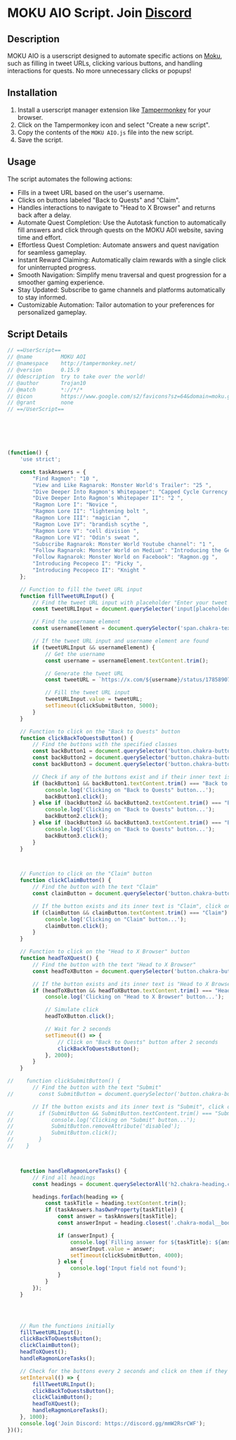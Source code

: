 # MOKU AIO Script. Join [Discord](https://www.discord.gg/ukx23R9bqC)

## Description

MOKU AIO is a userscript designed to automate specific actions on [Moku](https://hq.moku.gg/), such as filling in tweet URLs, clicking various buttons, and handling interactions for quests. No more unnecessary clicks or popups!

## Installation

1. Install a userscript manager extension like [Tampermonkey](https://www.tampermonkey.net/) for your browser.
2. Click on the Tampermonkey icon and select "Create a new script".
3. Copy the contents of the `MOKU AIO.js` file into the new script.
4. Save the script.

## Usage

The script automates the following actions:

- Fills in a tweet URL based on the user's username.
- Clicks on buttons labeled "Back to Quests" and "Claim".
- Handles interactions to navigate to "Head to X Browser" and returns back after a delay.
- Automate Quest Completion: Use the Autotask function to automatically fill answers and click through quests on the MOKU AOI website, saving time and effort.
- Effortless Quest Completion: Automate answers and quest navigation for seamless gameplay.
- Instant Reward Claiming: Automatically claim rewards with a single click for uninterrupted progress.
- Smooth Navigation: Simplify menu traversal and quest progression for a smoother gaming experience.
- Stay Updated: Subscribe to game channels and platforms automatically to stay informed.
- Customizable Automation: Tailor automation to your preferences for personalized gameplay.

## Script Details

```javascript
// ==UserScript==
// @name         MOKU AOI
// @namespace    http://tampermonkey.net/
// @version      0.15.9
// @description  try to take over the world!
// @author       Trojan10
// @match        *://*/*
// @icon         https://www.google.com/s2/favicons?sz=64&domain=moku.gg
// @grant        none
// ==/UserScript==






(function() {
    'use strict';

    const taskAnswers = {
        "Find Ragmon": "10 ",
        "View and Like Ragnarok: Monster World's Trailer": "25 ",
        "Dive Deeper Into Ragmon's Whitepaper": "Capped Cycle Currency ",
        "Dive Deeper Into Ragmon's Whitepaper II": "2 ",
        "Ragmon Lore I": "Novice ",
        "Ragmon Lore II": "lightening bolt ",
        "Ragmon Lore III": "magician ",
        "Ragmon Love IV": "brandish scythe ",
        "Ragmon Lore V": "cell division ",
        "Ragmon Lore VI": "Odin's sweat ",
        "Subscribe Ragnarok: Monster World Youtube channel": "1 ",
        "Follow Ragnarok: Monster World on Medium": "Introducing the Genesis Tamer ",
        "Follow Ragnarok: Monster World on Facebook": "Ragmon.gg ",
        "Introducing Pecopeco I": "Picky ",
        "Introducing Pecopeco II": "Knight "
    };

    // Function to fill the tweet URL input
    function fillTweetURLInput() {
        // Find the tweet URL input with placeholder "Enter your tweet URL here"
        const tweetURLInput = document.querySelector('input[placeholder="Enter your tweet URL here"]');

        // Find the username element
        const usernameElement = document.querySelector('span.chakra-text.css-sb2h4l');

        // If the tweet URL input and username element are found
        if (tweetURLInput && usernameElement) {
            // Get the username
            const username = usernameElement.textContent.trim();

            // Generate the tweet URL
            const tweetURL = `https://x.com/${username}/status/1785890701680799810`;

            // Fill the tweet URL input
            tweetURLInput.value = tweetURL;
            setTimeout(clickSubmitButton, 5000);
        }
    }

    // Function to click on the "Back to Quests" button
    function clickBackToQuestsButton() {
        // Find the buttons with the specified classes
        const backButton1 = document.querySelector('button.chakra-button.css-lb13n9');
        const backButton2 = document.querySelector('button.chakra-button.css-y9uut2');
        const backButton3 = document.querySelector('button.chakra-button.css-lo5yay');

        // Check if any of the buttons exist and if their inner text is "Back to Quests", then click on it
        if (backButton1 && backButton1.textContent.trim() === "Back to Quests") {
            console.log('Clicking on "Back to Quests" button...');
            backButton1.click();
        } else if (backButton2 && backButton2.textContent.trim() === "Back to Quests") {
            console.log('Clicking on "Back to Quests" button...');
            backButton2.click();
        } else if (backButton3 && backButton3.textContent.trim() === "Back to Quests") {
            console.log('Clicking on "Back to Quests" button...');
            backButton3.click();
        }
    }



    // Function to click on the "Claim" button
    function clickClaimButton() {
        // Find the button with the text "Claim"
        const claimButton = document.querySelector('button.chakra-button.css-1cu4onf');

        // If the button exists and its inner text is "Claim", click on it
        if (claimButton && claimButton.textContent.trim() === "Claim") {
            console.log('Clicking on "Claim" button...');
            claimButton.click();
        }
    }

    // Function to click on the "Head to X Browser" button
    function headToXQuest() {
        // Find the button with the text "Head to X Browser"
        const headToXButton = document.querySelector('button.chakra-button.css-t8acr6');

        // If the button exists and its inner text is "Head to X Browser", click on it
        if (headToXButton && headToXButton.textContent.trim() === "Head to X Browser") {
            console.log('Clicking on "Head to X Browser" button...');

            // Simulate click
            headToXButton.click();

            // Wait for 2 seconds
            setTimeout(() => {
                // Click on "Back to Quests" button after 2 seconds
                clickBackToQuestsButton();
            }, 2000);
        }
    }

//    function clickSubmitButton() {
        // Find the button with the text "Submit"
//        const SubmitButton = document.querySelector('button.chakra-button.css-lb13n9');

        // If the button exists and its inner text is "Submit", click on it
//        if (SubmitButton && SubmitButton.textContent.trim() === "Submit") {
//            console.log('Clicking on "Submit" button...');
//            SubmitButton.removeAttribute('disabled');
//            SubmitButton.click();
//        }
//    }



    function handleRagmonLoreTasks() {
        // Find all headings
        const headings = document.querySelectorAll('h2.chakra-heading.css-83vqzy');

        headings.forEach(heading => {
            const taskTitle = heading.textContent.trim();
            if (taskAnswers.hasOwnProperty(taskTitle)) {
                const answer = taskAnswers[taskTitle];
                const answerInput = heading.closest('.chakra-modal__body').querySelector('input[placeholder="ENTER ANSWER"]');

                if (answerInput) {
                    console.log(`Filling answer for ${taskTitle}: ${answer}`);
                    answerInput.value = answer;
                    setTimeout(clickSubmitButton, 4000);
                } else {
                    console.log('Input field not found');
                }
            }
        });
    }




    // Run the functions initially
    fillTweetURLInput();
    clickBackToQuestsButton();
    clickClaimButton();
    headToXQuest();
    handleRagmonLoreTasks();

    // Check for the buttons every 2 seconds and click on them if they appear
    setInterval(() => {
        fillTweetURLInput();
        clickBackToQuestsButton();
        clickClaimButton();
        headToXQuest();
        handleRagmonLoreTasks();
    }, 1000);
    console.log('Join Discord: https://discord.gg/mmW2RsrCWF');
})();
